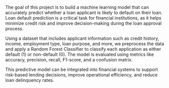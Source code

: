 The goal of this project is to build a machine learning model that can accurately predict whether a loan applicant is likely to default on their loan. Loan default prediction is a critical task for financial institutions, as it helps minimize credit risk and improve decision-making during the loan approval process.

Using a dataset that includes applicant information such as credit history, income, employment type, loan purpose, and more, we preprocess the data and apply a Random Forest Classifier to classify each application as either default (1) or non-default (0). The model is evaluated using metrics like accuracy, precision, recall, F1-score, and a confusion matrix.

This predictive model can be integrated into financial systems to support risk-based lending decisions, improve operational efficiency, and reduce loan delinquency rates.
